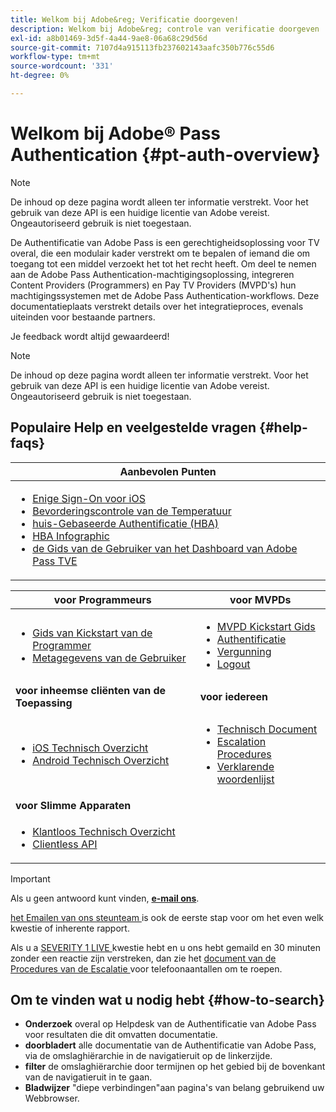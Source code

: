 ```yaml
---
title: Welkom bij Adobe&reg; Verificatie doorgeven!
description: Welkom bij Adobe&reg; controle van verificatie doorgeven
exl-id: a8b01469-3d5f-4a44-9ae8-06a68c29d56d
source-git-commit: 7107d4a915113fb237602143aafc350b776c55d6
workflow-type: tm+mt
source-wordcount: '331'
ht-degree: 0%

---
```


# Welkom bij Adobe® Pass Authentication {#pt-auth-overview}

>[!NOTE]
>
>De inhoud op deze pagina wordt alleen ter informatie verstrekt. Voor het gebruik van deze API is een huidige licentie van Adobe vereist. Ongeautoriseerd gebruik is niet toegestaan.

De Authentificatie van Adobe Pass is een gerechtigheidsoplossing voor TV overal, die een modulair kader verstrekt om te bepalen of iemand die om toegang tot een middel verzoekt het tot het recht heeft. Om deel te nemen aan de Adobe Pass Authentication-machtigingsoplossing, integreren Content Providers (Programmers) en Pay TV Providers (MVPD&#39;s) hun machtigingssystemen met de Adobe Pass Authentication-workflows. Deze documentatieplaats verstrekt details over het integratieproces, evenals uiteinden voor bestaande partners.

Je feedback wordt altijd gewaardeerd!

>[!NOTE]
>
>De inhoud op deze pagina wordt alleen ter informatie verstrekt. Voor het gebruik van deze API is een huidige licentie van Adobe vereist. Ongeautoriseerd gebruik is niet toegestaan.

## Populaire Help en veelgestelde vragen {#help-faqs}

| **Aanbevolen Punten** |
|---------------------------------------------------------------------------------------------------------------------------------------------------------------------------------------------------------------------------------------------------------------------------------------------------------------------------------------------------------------------------------------------------------------------------------------------------------------------------------------------------------------------|
| <ul><li>[ Enige Sign-On voor iOS ](/help/authentication/apple-sso-overview.md)</li><li>[ Bevorderingscontrole van de Temperatuur ](/help/authentication/promotional-temp-pass.md)</li><li>[ huis-Gebaseerde Authentificatie (HBA) ](/help/authentication/home-based-authn-tve.md)</li><li>[ HBA Infographic ](https://dzf8vqv24eqhg.cloudfront.net/userfiles/258/326/ckfinder/files/AdobeNewsletterHBA.pdf)</li><li>[ de Gids van de Gebruiker van het Dashboard van Adobe Pass TVE ](/help/authentication/tve-dashboard/new-tve-dashboard/tve-dashboard-overview.md)</li></ul> |

| **voor Programmeurs** | **voor MVPDs** |
|------------------------------------------------------------------------------|-------------------------------------------------------------------------------------------------|
| <ul><li>[ Gids van Kickstart van de Programmer ](/help/authentication/programmer-kickstart-guide.md)</li><li>[ Metagegevens van de Gebruiker ](/help/authentication/user-metadata.md)</li></ul> | <ul><li>[ MVPD Kickstart Gids ](/help/authentication/mvpd-kickstart-guide.md)</li><li>[ Authentificatie ](/help/authentication/authn-usecase.md)</li><li>[ Vergunning ](/help/authentication/authz-usecase.md)</li><li>[ Logout ](/help/authentication/usecase-mvpd-logout.md)</li></ul> |
| **voor inheemse cliënten van de Toepassing** | **voor iedereen** |
| <ul><li>[ iOS Technisch Overzicht ](/help/authentication/iostvos-sdk-overview.md)</li><li>[ Android Technisch Overzicht ](/help/authentication/android-sdk-overview.md)</li></ul> | <ul><li>[ Technisch Document ](/help/authentication/technical-paper.md)</li><li>[ Escalation Procedures ](/help/authentication/escalation-procedures.md)</li><li>[ Verklarende woordenlijst ](/help/authentication/glossary.md)</li></ul> |
| **voor Slimme Apparaten** | |
| <ul><li>[ Klantloos Technisch Overzicht ](/help/authentication/rest-api-overview.md)</li><li>[ Clientless API ](/help/authentication/rest-api-reference.md)</li></ul> | |

>[!IMPORTANT]
>
>Als u geen antwoord kunt vinden, [**e-mail ons**](mailto:tve-support@adobe.com).
>
>[ het Emailen van ons steunteam ](mailto:tve-support@adobe.com) is ook de eerste stap voor om het even welk kwestie of inherente rapport.
>
>Als u a [ SEVERITY 1 LIVE ](/help/authentication/escalation-procedures.md) kwestie hebt en u ons hebt gemaild en 30 minuten zonder een reactie zijn verstreken, dan zie het [ document van de Procedures van de Escalatie ](/help/authentication/escalation-procedures.md) voor telefoonaantallen om te roepen.
>


## Om te vinden wat u nodig hebt {#how-to-search}

* **Onderzoek** overal op Helpdesk van de Authentificatie van Adobe Pass voor resultaten die dit omvatten
documentatie.
* **doorbladert** alle documentatie van de Authentificatie van Adobe Pass, via de omslaghiërarchie in de navigatieruit op de linkerzijde.
* **filter** de omslaghiërarchie door termijnen op het gebied bij de bovenkant van de navigatieruit in te gaan.
* **Bladwijzer** &quot;diepe verbindingen&quot;aan pagina&#39;s van belang gebruikend uw Webbrowser.
